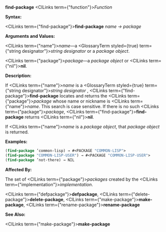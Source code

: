 **find-package** <ClLinks  term={"function"}><i>Function</i></ClLinks> 



**Syntax:** 



<ClLinks  term={"find-package"}><b>find-package</b></ClLinks> *name → package* 



**Arguments and Values:** 



<ClLinks  term={"name"}><i>name</i></ClLinks>—a <GlossaryTerm styled={true} term={"string designator"}><i>string designator</i></GlossaryTerm> or a *package object*. 



<ClLinks  term={"package"}><i>package</i></ClLinks>—a *package object* or <ClLinks  term={"nil"}><b>nil</b></ClLinks>. 



**Description:** 



If <ClLinks  term={"name"}><i>name</i></ClLinks> is a <GlossaryTerm styled={true} term={"string designator"}><i>string designator</i></GlossaryTerm> , <ClLinks  term={"find-package"}><b>find-package</b></ClLinks> locates and returns the <ClLinks  term={"package"}><i>package</i></ClLinks> whose name or nickname is <ClLinks  term={"name"}><i>name</i></ClLinks>. This search is case sensitive. If there is no such <ClLinks  term={"package"}><i>package</i></ClLinks>, <ClLinks  term={"find-package"}><b>find-package</b></ClLinks> returns <ClLinks  term={"nil"}><b>nil</b></ClLinks>. 



If <ClLinks  term={"name"}><i>name</i></ClLinks> is a *package object*, that *package object* is returned. 



**Examples:**
```lisp
(find-package ’common-lisp) → #<PACKAGE "COMMON-LISP"> 
(find-package "COMMON-LISP-USER") → #<PACKAGE "COMMON-LISP-USER"> 
(find-package ’not-there) → NIL 
```
**Affected By:** 



The set of <ClLinks  term={"package"}><i>packages</i></ClLinks> created by the <ClLinks  term={"implementation"}><i>implementation</i></ClLinks>. 



<ClLinks  term={"defpackage"}><b>defpackage</b></ClLinks>, <ClLinks  term={"delete-package"}><b>delete-package</b></ClLinks>, <ClLinks  term={"make-package"}><b>make-package</b></ClLinks>, <ClLinks  term={"rename-package"}><b>rename-package</b></ClLinks> 



**See Also:** 



<ClLinks  term={"make-package"}><b>make-package</b></ClLinks> 







 



 



